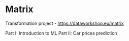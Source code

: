# Matrix
Transformation project - https://dataworkshop.eu/matrix


Part I: Introduction to ML
Part II: Car prices prediction
